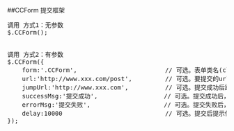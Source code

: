 ##CCForm
提交框架


<pre>
调用 方式1：无参数
$.CCForm();


调用 方式2：有参数
$.CCForm({
    form:'.CCForm',                        // 可选。表单类名(class 要带点)，默认为CCFrom
    url:'http://www.xxx.com/post',         // 可选。要提交的url
    jumpUrl:'http://www.xxx.com',          // 可选。提交成功后跳转置页面
    successMsg:'提交成功',                  // 可选。提交成功后，提示的信息
    errorMsg:'提交失败',                    // 可选。提交失败后，提示的信息
    delay:10000                            // 可选。提交后提示信息框的延时显示时间
});
</pre>
